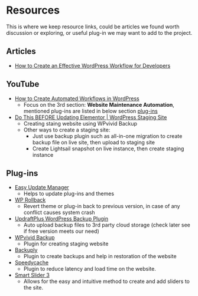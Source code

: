 # Resources

This is where we keep resource links, could be articles we found worth discussion or exploring, or useful plug-in we may want to add to the project.

## Articles
- [How to Create an Effective WordPress Workflow for Developers](https://kinsta.com/blog/wordpress-workflow/)


## YouTube
- [How to Create Automated Workflows in WordPress](https://youtu.be/GOMrL7Fza48?t=889)
  - Focus on the 3rd section: **Website Maintenance Automation**, mentioned plug-ins are listed in below section [plug-ins](#plug-ins)
- [Do This BEFORE Updating Elementor | WordPress Staging Site](https://www.youtube.com/watch?v=7dME5mT9nAw)
  - Creating staing website using WPvivid Backup
  - Other ways to create a staging site:
    - Just use backup plugin such as all-in-one migration to create backup file on live site, then upload to staging site
    - Create Lightsail snapshot on live instance, then create staging instance

## Plug-ins
- [Easy Update Manager](https://wordpress.org/plugins/stops-core-theme-and-plugin-updates/)
  - Helps to update plug-ins and themes
- [WP Rollback](https://wordpress.org/plugins/wp-rollback/)
  - Revert theme or plug-in back to previous version, in case of any conflict causes system crash
- [UpdraftPlus WordPress Backup Plugin](https://wordpress.org/plugins/updraftplus/)
  - Auto upload backup files to 3rd party cloud storage (check later see if free version meets our need)
- [WPvivid Backup](https://wordpress.org/plugins/wpvivid-backuprestore/)
  - Plugin for creating staging website
- [Backuply](https://wordpress.org/plugins/backuply/)
  - Plugin to create backups and help in restoration of the website
- [Speedycache](https://wordpress.org/plugins/speedycache/)
  - Plugin to reduce latency and load time on the website.
- [Smart Slider 3](https://wordpress.org/plugins/smart-slider-3/)
  - Allows for the easy and intuitive method to create and add sliders to the site.
